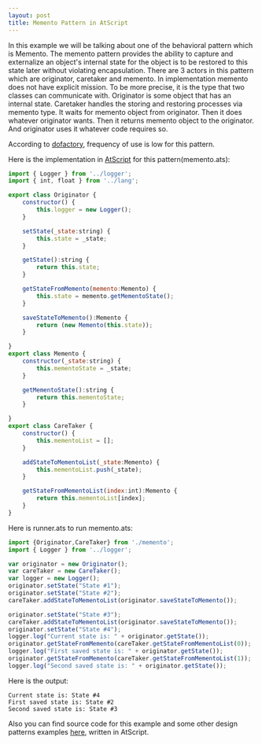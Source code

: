 ```yaml
---
layout: post
title: Memento Pattern in AtScript 
---
```



	
In this example we will be talking about one of the behavioral pattern which is Memento. The memento pattern provides the ability to capture and externalize an object's internal state for the object is to be restored to this state later without violating encapsulation. There are 3 actors in this pattern which are originator, caretaker and memento. In implementation memento does not have explicit mission. To be more precise, it is the type that two classes can communicate with. Originator is some object that has an internal state. Caretaker handles the storing and restoring processes via memento type. It waits for memento object from originator. Then it does whatever originator wants. Then it returns memento object to the originator. And originator uses it whatever code requires so. 

According to [dofactory](http://www.dofactory.com/net/memento-design-pattern), frequency of use is low for this pattern. 

Here is the implementation in [AtScript](https://docs.google.com/document/d/11YUzC-1d0V1-Q3V0fQ7KSit97HnZoKVygDxpWzEYW0U/edit) for this pattern(memento.ats):

```javascript
import { Logger } from '../logger';
import { int, float } from '../lang';

export class Originator {
    constructor() {
        this.logger = new Logger();
    }

    setState(_state:string) {
        this.state = _state;
    }

    getState():string {
        return this.state;
    }

    getStateFromMemento(memento:Memento) {
        this.state = memento.getMementoState();
    }

    saveStateToMemento():Memento {
        return (new Memento(this.state));
    }

}
export class Memento {
    constructor(_state:string) {
        this.mementoState = _state;
    }

    getMementoState():string {
        return this.mementoState;
    }

}
export class CareTaker {
    constructor() {
        this.mementoList = [];
    }

    addStateToMementoList(_state:Memento) {
        this.mementoList.push(_state);
    }

    getStateFromMementoList(index:int):Memento {
        return this.mementoList[index];
    }
}
```
Here is runner.ats to run memento.ats:

```javascript
import {Originator,CareTaker} from './memento';
import { Logger } from '../logger';

var originator = new Originator();
var careTaker = new CareTaker();
var logger = new Logger();
originator.setState("State #1");
originator.setState("State #2");
careTaker.addStateToMementoList(originator.saveStateToMemento());

originator.setState("State #3");
careTaker.addStateToMementoList(originator.saveStateToMemento());
originator.setState("State #4");
logger.log("Current state is: " + originator.getState());
originator.getStateFromMemento(careTaker.getStateFromMementoList(0));
logger.log("First saved state is: " + originator.getState());
originator.getStateFromMemento(careTaker.getStateFromMementoList(1));
logger.log("Second saved state is: " + originator.getState());

```

Here is the output:

```
Current state is: State #4
First saved state is: State #2
Second saved state is: State #3
```

Also you can find source code for this example and some other design patterns examples [here](https://github.com/ozzimpact/design-patterns-in-atscript), written in AtScript.
